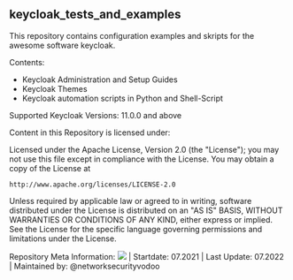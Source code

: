 ## keycloak_tests_and_examples

This repository contains configuration examples and skripts for the awesome software keycloak.


Contents:
* Keycloak Administration and Setup Guides
* Keycloak Themes
* Keycloak automation scripts in Python and Shell-Script

Supported Keycloak Versions: 11.0.0 and above

Content in this Repository is licensed under:

Licensed under the Apache License, Version 2.0 (the "License");
you may not use this file except in compliance with the License.
You may obtain a copy of the License at

    http://www.apache.org/licenses/LICENSE-2.0

Unless required by applicable law or agreed to in writing, software
distributed under the License is distributed on an "AS IS" BASIS,
WITHOUT WARRANTIES OR CONDITIONS OF ANY KIND, either express or implied.
See the License for the specific language governing permissions and
limitations under the License.


Repository Meta Information:
![](https://img.shields.io/github/stars/networksecurityvodoo/keycloak_tests_and_examples?style=social)
 | Startdate: 07.2021
| Last Update: 07.2022
| Maintained by: 
 @networksecurityvodoo

